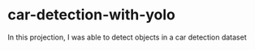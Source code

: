 # car-detection-with-yolo
In this projection, I was able to detect objects in a car detection dataset
